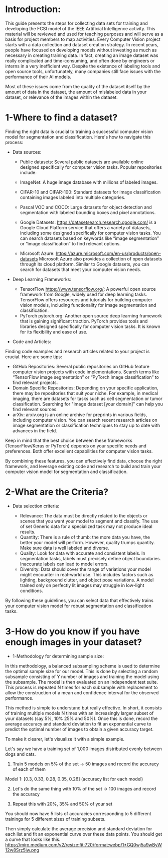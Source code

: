 # Introduction:
This guide presents the steps for collecting data sets for training and developing the FCSI model of the IEEE Artificial Intelligence activity. This material will be reviewed and used for teaching purposes and will serve as a basis for project members to map activities.
Every Computer Vision project starts with a data collection and dataset creation strategy. In recent years, people have focused on developing models without investing as much as necessary in creating training data. In fact, creating an image dataset was really complicated and time-consuming, and often done by engineers or interns in a very inefficient way. Despite the existence of labeling tools and open source tools, unfortunately, many companies still face issues with the performance of their AI models.

Most of these issues come from the quality of the dataset itself by the amount of data in the dataset, the amount of mislabeled data in your dataset, or relevance of the images within the dataset.

# 1-Where to find a dataset?
Finding the right data is crucial to training a successful computer vision model for segmentation and classification. Here's how to navigate this process:
- Data sources:

  - Public datasets: Several public datasets are available online designed specifically for computer vision tasks. Popular repositories include:

  - ImageNet: A huge image database with millions of labeled images.

  - CIFAR-10 and CIFAR-100: Standard datasets for image classification containing images labeled into multiple categories.

  - Pascal VOC and COCO: Large datasets for object detection and segmentation with labeled bounding boxes and pixel annotations.

  - Google Datasets: https://datasetsearch.research.google.com/ is a Google Cloud Platform service that offers a variety of datasets, including some designed specifically for computer vision tasks. You can search datasets based on keywords like “image segmentation” or “image classification” to find relevant options.

  - Microsoft Azure: https://azure.microsoft.com/en-us/products/open-datasets Microsoft Azure also provides a collection of open datasets through its cloud platform. Similar to Google datasets, you can search for datasets that meet your computer vision needs.

- Deep Learning Frameworks:

  - TensorFlow https://www.tensorflow.org/: A powerful open source framework from Google, widely used for deep learning tasks. TensorFlow offers resources and tutorials for building computer vision models, including functionality for image segmentation and classification.
  - PyTorch pytorch.org: Another open source deep learning framework that is gaining significant traction. PyTorch provides tools and libraries designed specifically for computer vision tasks. It is known for its flexibility and ease of use.

- Code and Articles:

Finding code examples and research articles related to your project is crucial. Here are some tips:
  - GitHub Repositories: Several public repositories on GitHub feature computer vision projects with code implementations. Search terms like “TensorFlow image segmentation” or “PyTorch image classification” to find relevant projects.
  - Domain Specific Repositories: Depending on your specific application, there may be repositories that suit your niche. For example, in medical imaging, there are datasets for tasks such as cell segmentation or tumor classification. Searching for "image dataset [your domain]" can help you find relevant sources.
  - arXiv: arxiv.org is an online archive for preprints in various fields, including computer vision. You can search recent research articles on image segmentation or classification techniques to stay up to date with advances in the field.

Keep in mind that the best choice between these frameworks (TensorFlow/Keras or PyTorch) depends on your specific needs and preferences. Both offer excellent capabilities for computer vision tasks.

By combining these features, you can effectively find data, choose the right framework, and leverage existing code and research to build and train your computer vision model for segmentation and classification.

# 2-What are the Criteria?

- Data selection criteria:

  - Relevance: The data must be directly related to the objects or scenes that you want your model to segment and classify. The use of set Generic data for a specialized task may not produce ideal results.
  - Quantity: There is a rule of thumb: the more data you have, the better your model will perform. However, quality trumps quantity. Make sure data is well labeled and diverse.
  - Quality: Look for data with accurate and consistent labels. In segmentation tasks, labels must precisely define object boundaries. Inaccurate labels can lead to model errors.
  - Diversity: Data should cover the range of variations your model might encounter in real-world use. This includes factors such as lighting, background clutter, and object pose variations. A model trained only on perfectly lit images may struggle in low-light conditions.

By following these guidelines, you can select data that effectively trains your computer vision model for robust segmentation and classification tasks.


# 3-How do you know if you have enough images in your dataset?

- 1-Methodology for determining sample size:

In this methodology, a balanced subsampling scheme is used to determine the optimal sample size for our model. This is done by selecting a random subsample consisting of Y number of images and training the model using the subsample. The model is then evaluated on an independent test suite. This process is repeated N times for each subsample with replacement to allow the construction of a mean and confidence interval for the observed performance.

This method is simple to understand but really effective. In short, it consists of training multiple models N times with an increasingly larger subset of your datasets (say 5%, 10% 25% and 50%). Once this is done, record the average accuracy and standard deviation to fit an exponential curve to predict the optimal number of images to obtain a given accuracy target.

To make it clearer, let's visualize it with a simple example.

Let's say we have a training set of 1,000 images distributed evenly between dogs and cats.

1. Train 5 models on 5% of the set → 50 images and record the accuracy of each of them

Model 1: [0.3, 0.33, 0.28, 0.35, 0.26] (accuracy list for each model)

2. Let's do the same thing with 10% of the set → 100 images and record the accuracy

3. Repeat this with 20%, 35% and 50% of your set


You should now have 5 lists of accuracies corresponding to 5 different trainings for 5 different sizes of training subsets.

Then simply calculate the average precision and standard deviation for each list and fit an exponential curve over these data points. You should get a curve that looks like this.
https://miro.medium.com/v2/resize:fit:720/format:webp/1*GQ0wj5a9wByW12w8Srz5iw.png
